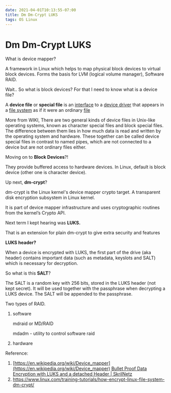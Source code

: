 ```yaml
---
date: 2021-04-01T10:13:55-07:00
title: Dm Dm-Crypt LUKS
tags: OS Linux
---
```


# Dm Dm-Crypt LUKS

What is device mapper? 

A framework in Linux which helps to map physical block devices to virtual block devices. Forms the basis for LVM (logical volume manager), Software RAID.

Wait.. So what is block devices? For that I need to know what is a device file?

A **device file** or **special file** is an [interface](https://en.wikipedia.org/wiki/Interface_(computer_science)) to a [device driver](https://en.wikipedia.org/wiki/Device_driver) that appears in a [file system](https://en.wikipedia.org/wiki/File_system) as if it were an ordinary [file](https://en.wikipedia.org/wiki/Computer_file)

More from WIKI, There are two general kinds of device files in Unix-like operating systems, known as character special files and block special files. The difference between them lies in how much data is read and written by the operating system and hardware. These together can be called device special files in contrast to named pipes, which are not connected to a device but are not ordinary files either.

Moving on to **Block Devices**?!

They provide buffered access to hardware devices. In Linux, default is block device (other one is character device).

Up next, **dm-crypt**?

dm-crypt is the Linux kernel's device mapper crypto target. A transparent disk encryption subsystem in Linux kernel.

It is part of device mapper infrastructure and uses cryptographic routines from the kernel’s Crypto API.

Next term I kept hearing was **LUKS.**

That is an extension for plain dm-crypt to give extra security and features

**LUKS header?**

When a device is encrypted with LUKS, the first part of the drive (aka header) contains important data (such as metadata, keyslots and SALT) which is necessary for decryption.

So what is this **SALT**?

The SALT is a random key with 256 bits, stored in the LUKS header (not kept secret). It will be used together with the passphrase when decrypting a LUKS device. The SALT will be appended to the passphrase.

Two types of RAID.

1. software

      mdraid or MD/RAID
    
      mdadm - utility to control software raid

2. hardware

Reference:

1. [https://en.wikipedia.org/wiki/Device_mapper](https://en.wikipedia.org/wiki/Device_mapper)
[Bullet Proof Data Encryption with LUKS and a detached Header | SkrilNetz](https://www.skrilnetz.net/bullet-proof-data-encryption-with-luks-and-a-detached-header/)
2. https://www.linux.com/training-tutorials/how-encrypt-linux-file-system-dm-crypt/